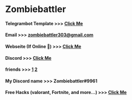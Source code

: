 # Zombiebattler 


#### Telegrambot Template >>> [Click Me](https://github.com/Zombiebattler/Telegrambot-Template)
#### Email >>> zombiebattler303@gmail.com
#### Webseite (If Online 😬) >>> [Click Me](https://leonkcom.leonkoelmel.repl.co)
#### Discord >>> [Click Me](https://discord.gg/Rb7Wh2MEBe)
#### friends >>> [1](https://github.com/TrexFlexx) [2](https://github.com/L30P0LD)
#### My Discord name >>> Zombiebattler#9961
#### Free Hacks (valorant, Fortnite, and more...) >>> [Click Me](https://www.youtube.com/watch?v=dQw4w9WgXcQ)
